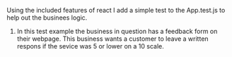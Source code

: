 Using the included features of react I add a simple test to the App.test.js to help out the businees logic.



1. In this test example the business in question has a feedback form on their webpage. This business wants a customer to leave a written respons if the sevice was 5 or lower on a 10 scale.

